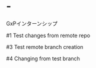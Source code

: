 # -
GxPインターンシップ


#1 Test changes from remote repo

#3 Test remote branch creation

#4 Changing from test branch 
